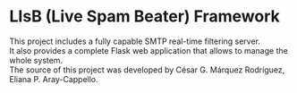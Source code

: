 # LIsB (Live Spam Beater) Framework
This project includes a fully capable SMTP real-time filtering server. <br/>
It also provides a complete Flask web application that allows to manage the whole system.<br/>
The source of this project was developed by César G. Márquez Rodríguez, Eliana P. Aray-Cappello. <br/>
